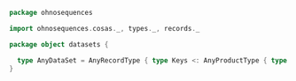
```scala
package ohnosequences

import ohnosequences.cosas._, types._, records._

package object datasets {

  type AnyDataSet = AnyRecordType { type Keys <: AnyProductType { type TypesBound <: AnyData } }
}

```




[test/scala/fileData.scala]: ../../test/scala/fileData.scala.md
[test/scala/Datasets.scala]: ../../test/scala/Datasets.scala.md
[main/scala/illumina/package.scala]: illumina/package.scala.md
[main/scala/illumina/reads.scala]: illumina/reads.scala.md
[main/scala/fileData.scala]: fileData.scala.md
[main/scala/package.scala]: package.scala.md
[main/scala/files/files.scala]: files/files.scala.md
[main/scala/locations.scala]: locations.scala.md
[main/scala/data.scala]: data.scala.md